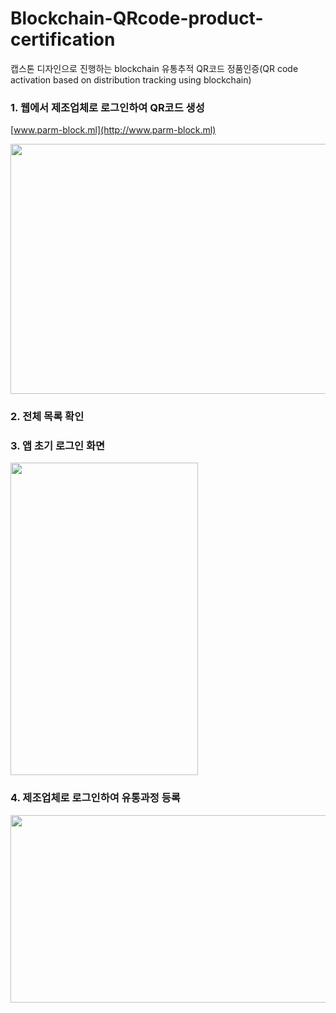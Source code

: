 # Blockchain-QRcode-product-certification
캡스톤 디자인으로 진행하는 blockchain 유통추적 QR코드 정품인증(QR code activation based on distribution tracking using blockchain)


### 1. 웹에서 제조업체로 로그인하여 QR코드 생성
[www.parm-block.ml](http://www.parm-block.ml)

<img src="https://user-images.githubusercontent.com/67596451/143728736-a7a75b30-21b1-451d-b8b3-7a83438c4132.png" width="700" height="400">


### 2. 전체 목록 확인



### 3. 앱 초기 로그인 화면
<img src="https://user-images.githubusercontent.com/67596451/143729100-929ec401-73ec-4203-b1aa-d958318b51db.png" width="300" height="500">


### 4. 제조업체로 로그인하여 유통과정 등록
<img src="https://user-images.githubusercontent.com/67596451/143729160-27d6eeb3-9381-4811-9820-0c65463987bb.png" width="750" height="300">






